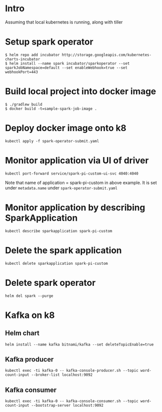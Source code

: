 # Intro
Assuming that local kubernetes is running, along with tiller

# Setup spark operator
```
$ helm repo add incubator http://storage.googleapis.com/kubernetes-charts-incubator
$ helm install --name spark incubator/sparkoperator --set sparkJobNamespace=default --set enableWebhook=true --set webhookPort=443 
```

# Build local project into docker image
```
$ ./gradlew build
$ docker build -t=sample-spark-job-image .
```

# Deploy docker image onto k8
```
kubectl apply -f spark-operator-submit.yaml
```

# Monitor application via UI of driver
```
kubectl port-forward service/spark-pi-custom-ui-svc 4040:4040
```
Note that name of application = spark-pi-custom in above example. It is set under `metadata.name` under `spark-operator-submit.yaml`

# Monitor application by describing SparkApplication
```
kubectl describe sparkapplication spark-pi-custom
```

# Delete the spark application
```
kubectl delete sparkapplication spark-pi-custom
```

# Delete spark operator
```
helm del spark --purge
```

# Kafka on k8
## Helm chart
```
helm install --name kafka bitnami/kafka --set deleteTopicEnable=true
```

## Kafka producer
```
kubectl exec -ti kafka-0 -- kafka-console-producer.sh --topic word-count-input --broker-list localhost:9092
```

## Kafka consumer
```
kubectl exec -ti kafka-0 -- kafka-console-consumer.sh --topic word-count-input --bootstrap-server localhost:9092
```
